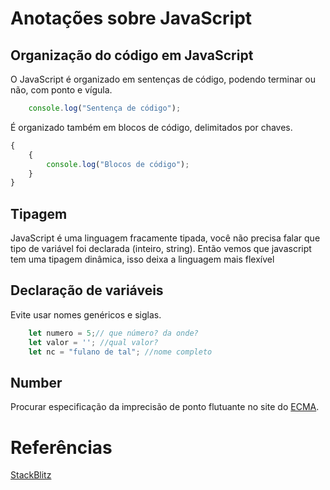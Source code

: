 # Anotações sobre JavaScript

## Organização do código em JavaScript

O JavaScript é organizado em sentenças de código, podendo terminar ou não, com ponto e vígula.

~~~ JavaScript
    console.log("Sentença de código");
~~~
 
É organizado também em blocos de código, delimitados por chaves.

~~~ JavaScript
{
    {
        console.log("Blocos de código");
    }
}
~~~

## Tipagem

JavaScript é uma linguagem fracamente tipada, você não precisa falar que tipo de variável foi declarada (inteiro, string). Então vemos que javascript tem uma tipagem dinâmica, isso deixa a linguagem mais flexível

## Declaração de variáveis

Evite usar nomes genéricos e siglas.

~~~ JavaScript
    let numero = 5;// que número? da onde?
    let valor = ''; //qual valor?
    let nc = "fulano de tal"; //nome completo 
~~~

## Number

Procurar especificação da imprecisão de ponto flutuante no site do [ECMA](https://www.ecma-international.org/).


# Referências
[StackBlitz](https://stackblitz.com/)
